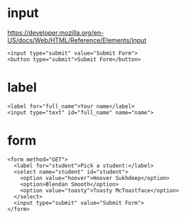 # input 
https://developer.mozilla.org/en-US/docs/Web/HTML/Reference/Elements/input
```
<input type="submit" value="Submit Form">
<button type="submit">Submit Form</button>
```


# label

```
<label for="full_name">Your name</label>
<input type="text" id="full_name" name="name">
```

# form

```
<form method="GET">
  <label for="student">Pick a student:</label>
  <select name="student" id="student">
    <option value="hoover">Hoover Sukhdeep</option>
    <option>Blendan Smooth</option>
    <option value="toasty">Toasty McToastface</option>
  </select>
  <input type="submit" value="Submit Form">
</form>
```
